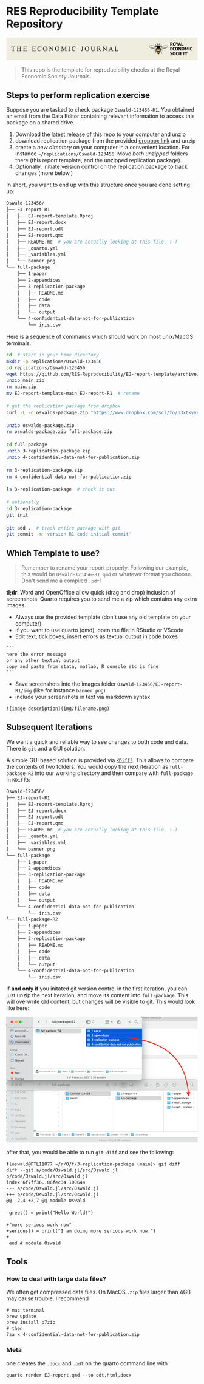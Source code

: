 # RES Reproducibility Template Repository

![](img/banner.png)

> This repo is the template for reproducibility checks at the Royal Economic Society Journals.

## Steps to perform replication exercise

Suppose you are tasked to check package `Oswald-123456-R1`. You obtained an email from the Data Editor containing relevant information to access this package on a shared drive.

1. Download the [latest release of this repo](https://github.com/RES-Reproducibility/EJ-report-template/releases/latest) to your computer and unzip
1. download replication package from the provided [dropbox link](https://www.dropbox.com/scl/fi/ffh776z42tyz6pho5oqyn/full-package.zip?rlkey=mqqcpo22tiaf1zyjyib5d3z9l&st=a7i19dyh&dl=0) and unzip
1. create a *new directory* on your computer in a convenient location. For instance `~/replications/Oswald-123456`. Move _both unzipped_ folders there (this report template, and the unzipped replication package).
1. Optionally, initiate version control on the replication package to track changes (more below.)

In short, you want to end up with this structure once you are done setting up:

```bash
Oswald-123456/
├── EJ-report-R1
│   ├── EJ-report-template.Rproj
│   ├── EJ-report.docx
│   ├── EJ-report.odt
│   ├── EJ-report.qmd
│   ├── README.md  # you are actually looking at this file. :-)
│   ├── _quarto.yml
│   ├── _variables.yml
│   └── banner.png
└── full-package
    ├── 1-paper
    ├── 2-appendices
    ├── 3-replication-package
    │   ├── README.md
    │   ├── code  
    │   ├── data
    │   └── output
    └── 4-confidential-data-not-for-publication
        └── iris.csv
```

Here is a sequence of commands which should work on most unix/MacOS terminals.

```bash
cd  # start in your home directory
mkdir -p replications/Oswald-123456
cd replications/Oswald-123456
wget https://github.com/RES-Reproducibility/EJ-report-template/archive/refs/heads/main.zip
unzip main.zip
rm main.zip
mv EJ-report-template-main EJ-report-R1  # rename

# get the replication package from dropbox
curl -L -o oswalds-package.zip "https://www.dropbox.com/scl/fo/p3xtkyy4bj5s63i3iusoh/AKEFJt8qTRrl-g1t6_nEDio?rlkey=fp6hnw74n6ix9tz9cs1ef3luk&dl=1"

unzip oswalds-package.zip
rm oswalds-package.zip full-package.zip

cd full-package
unzip 3-replication-package.zip
unzip 4-confidential-data-not-for-publication.zip

rm 3-replication-package.zip
rm 4-confidential-data-not-for-publication.zip

ls 3-replication-package  # check it out

# optionally
cd 3-replication-package
git init

git add .  # track entire package with git
git commit -m 'version R1 code initial commit'
```


## Which Template to use?

> Remember to rename your report properly. Following our example, this would be `Oswald-123456-R1.qmd` or whatever format you choose. Don't send me a compiled `.pdf`!

**tl;dr**: Word and OpenOffice allow quick (drag and drop) inclusion of screenshots. Quarto requires you to send me a zip which contains any extra images.

* Always use the provided template (don't use any old template on your computer)
* If you want to use quarto (qmd), open the file in RStudio or VScode
* Edit text, tick boxes, insert errors as textual output in code boxes 
````
```
here the error message
or any other textual output
copy and paste from stata, matlab, R console etc is fine
```
````
* Save screenshots into the images folder `Oswald-123456/EJ-report-R1/img` (like for instance `banner.png`)
* include your screenshots in text via markdown syntax
```
![image description](img/filename.png)
```

## Subsequent Iterations

We want a quick and reliable way to see changes to both code and data. There is `git` and a GUI solution.


A simple GUI based solution is provided via [`KDiff3`](https://kdiff3.sourceforge.net/). This allows to compare the contents of two folders. You would copy the next iteration as `full-package-R2` into our working directory and then compare with `full-package` in `KDiff3`:

```bash
Oswald-123456/
├── EJ-report-R1
│   ├── EJ-report-template.Rproj
│   ├── EJ-report.docx
│   ├── EJ-report.odt
│   ├── EJ-report.qmd
│   ├── README.md  # you are actually looking at this file. :-)
│   ├── _quarto.yml
│   ├── _variables.yml
│   └── banner.png
└── full-package
    ├── 1-paper
    ├── 2-appendices
    ├── 3-replication-package
    │   ├── README.md
    │   ├── code  
    │   ├── data
    │   └── output
    └── 4-confidential-data-not-for-publication
        └── iris.csv
└── full-package-R2
    ├── 1-paper
    ├── 2-appendices
    ├── 3-replication-package
    │   ├── README.md
    │   ├── code  
    │   ├── data
    │   └── output
    └── 4-confidential-data-not-for-publication
        └── iris.csv
```

If **and only if** you initated git version control in the first iteration, you can just unzip the next iteration, and move its content into `full-package`. This will overwrite old content, but changes will be visible to git. This would look like here:

![](img/R2-dragdrop.png)

after that, you would be able to run `git diff` and see the following:

```
floswald@PTL11077 ~/r/O/f/3-replication-package (main)> git diff                                                                                   
diff --git a/code/Oswald.jl/src/Oswald.jl b/code/Oswald.jl/src/Oswald.jl
index 6f7ff36..06fec34 100644
--- a/code/Oswald.jl/src/Oswald.jl
+++ b/code/Oswald.jl/src/Oswald.jl
@@ -2,4 +2,7 @@ module Oswald
 
 greet() = print("Hello World!")
 
+"more serious work now"
+serious() = print("I am doing more serious work now.")
+
 end # module Oswald
```

## Tools

### How to deal with large data files?

We often get compressed data files. On MacOS `.zip` files larger than 4GB may cause trouble. I recommend

```
# mac terminal
brew update
brew install p7zip
# then
7za x 4-confidential-data-not-for-publication.zip
```

### Meta

one creates the `.docx` and `.odt` on the quarto command line with

```
quarto render EJ-report.qmd --to odt,html,docx
```

